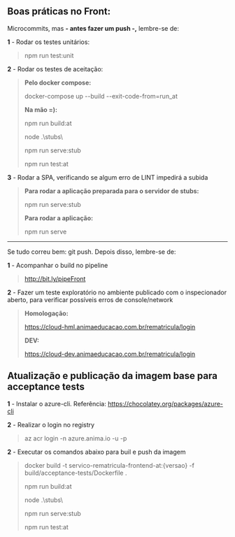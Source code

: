 ## Boas práticas no Front:



Microcommits, mas **- antes fazer um push -,** lembre-se de:


**1** - Rodar os testes unitários:

> npm run test:unit


**2** - Rodar os testes de aceitação:

> **Pelo docker compose:**
>
> docker-compose up --build --exit-code-from=run_at
> 
> **Na mão =):**
>
> npm run build:at
>
> node .\stubs\
>
> npm run serve:stub
>
> npm run test:at


**3** - Rodar a SPA, verificando se algum erro de LINT impedirá a subida
	
> **Para rodar a aplicação preparada para o servidor de stubs:**
>
> npm run serve:stub
>
> **Para rodar a aplicação:**
>
> npm run serve

_____________

Se tudo correu bem: git push. Depois disso, lembre-se de:


**1** - Acompanhar o build no pipeline

>  http://bit.ly/pipeFront


**2** - Fazer um teste exploratório no ambiente publicado com o inspecionador aberto, para verificar possíveis erros de console/network

> **Homologação:**
>
> https://cloud-hml.animaeducacao.com.br/rematricula/login
>
> **DEV:**
>
> https://cloud-dev.animaeducacao.com.br/rematricula/login


## Atualização e publicação da imagem base para acceptance tests

**1** - Instalar o azure-cli. Referência: https://chocolatey.org/packages/azure-cli

**2** - Realizar o login no registry
> az acr login -n azure.anima.io -u <usuario> -p <password>


**2** - Executar os comandos abaixo para buil e push da imagem
> docker build -t servico-rematricula-frontend-at:{versao} -f build/acceptance-tests/Dockerfile .
> 
> npm run build:at
>
> node .\stubs\
>
> npm run serve:stub
>
> npm run test:at
